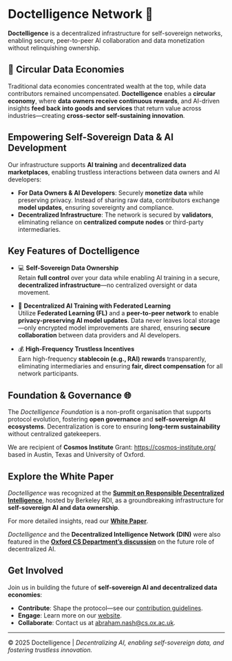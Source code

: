 # Doctelligence Network 🚀  

**Doctelligence** is a decentralized infrastructure for self-sovereign networks, enabling secure, peer-to-peer AI collaboration and data monetization without relinquishing ownership.  

## 🔄 **Circular Data Economies** 
Traditional data economies concentrated wealth at the top, while data contributors remained uncompensated. **Doctelligence** enables a **circular economy**, where **data owners receive continuous rewards**, and AI-driven insights **feed back into goods and services** that return value across industries—creating **cross-sector self-sustaining innovation**.  

## **Empowering Self-Sovereign Data & AI Development**  

Our infrastructure supports **AI training** and **decentralized data marketplaces**, enabling trustless interactions between data owners and AI developers:  

- **For Data Owners & AI Developers**: Securely **monetize data** while preserving privacy. Instead of sharing raw data, contributors exchange **model updates**, ensuring sovereignty and compliance.  
- **Decentralized Infrastructure**: The network is secured by **validators**, eliminating reliance on **centralized compute nodes** or third-party intermediaries.  

## **Key Features of Doctelligence**  

- 💻 **Self-Sovereign Data Ownership**  
  Retain **full control** over your data while enabling AI training in a secure, **decentralized infrastructure**—no centralized oversight or data movement.  

- 🤖 **Decentralized AI Training with Federated Learning**  
  Utilize **Federated Learning (FL)** and a **peer-to-peer network** to enable **privacy-preserving AI model updates**. Data never leaves local storage—only encrypted model improvements are shared, ensuring **secure collaboration** between data providers and AI developers.  

- 💰 **High-Frequency Trustless Incentives**  
  Earn high-frequency **stablecoin (e.g., RAI) rewards** transparently, eliminating intermediaries and ensuring **fair, direct compensation** for all network participants.  

## **Foundation & Governance** 🌐   

The *Doctelligence Foundation* is a non-profit organisation that supports protocol evolution, fostering **open governance** and **self-sovereign AI ecosystems**. Decentralization is core to ensuring **long-term sustainability** without centralized gatekeepers.  

We are recipient of **Cosmos Institute** Grant: https://cosmos-institute.org/ based in Austin, Texas and University of Oxford.

## **Explore the White Paper**  

*Doctelligence* was recognized at the **[Summit on Responsible Decentralized Intelligence](https://rdi.berkeley.edu/events/decentralizationaisummit24)**, hosted by Berkeley RDI, as a groundbreaking infrastructure for **self-sovereign AI and data ownership**.  

For more detailed insights, read our **[White Paper](https://github.com/Doctelligence/White-Paper/blob/main/Decentralized%20Intelligence%20Network%20(DIN).pdf)**.  

*Doctelligence* and the **Decentralized Intelligence Network (DIN)** were also featured in the **[Oxford CS Department’s discussion](https://www.linkedin.com/feed/update/urn:li:activity:7229826012803395584/)** on the future role of decentralized AI.   

## **Get Involved**  

Join us in building the future of **self-sovereign AI and decentralized data economies**:  

- **Contribute**: Shape the protocol—see our [contribution guidelines](https://github.com/Doctelligence/DIN-Protocol-Proposals-DPP).  
- **Engage**: Learn more on our [website](https://doctelligence.github.io).  
- **Collaborate**: Contact us at [abraham.nash@cs.ox.ac.uk](mailto:abraham.nash@cs.ox.ac.uk).  

---

© 2025 Doctelligence | *Decentralizing AI, enabling self-sovereign data, and fostering trustless innovation.*

